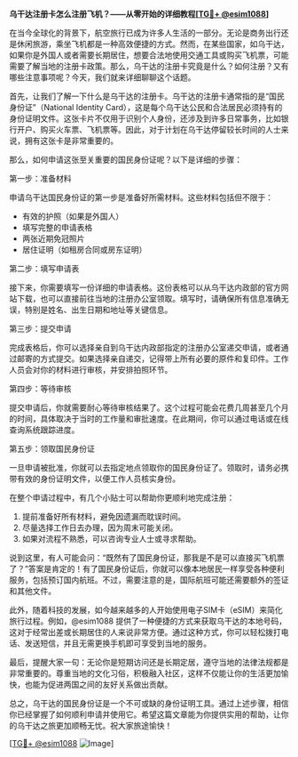 **乌干达注册卡怎么注册飞机？——从零开始的详细教程[[TG💪+ @esim1088](https://t.me/s/esim1088)]**

在当今全球化的背景下，航空旅行已成为许多人生活的一部分。无论是商务出行还是休闲旅游，乘坐飞机都是一种高效便捷的方式。然而，在某些国家，如乌干达，如果你是外国人或者需要长期居住，想要合法地使用交通工具或购买飞机票，可能需要了解当地的注册卡政策。那么，乌干达的注册卡究竟是什么？如何注册？又有哪些注意事项呢？今天，我们就来详细聊聊这个话题。

首先，让我们了解一下什么是乌干达的注册卡。乌干达的注册卡通常指的是“国民身份证”（National Identity Card），这是每个乌干达公民和合法居民必须持有的身份证明文件。这张卡片不仅用于识别个人身份，还涉及到许多日常事务，比如银行开户、购买火车票、飞机票等。因此，对于计划在乌干达停留较长时间的人士来说，拥有这张卡是非常重要的。

那么，如何申请这张至关重要的国民身份证呢？以下是详细的步骤：

第一步：准备材料

申请乌干达国民身份证的第一步是准备好所需材料。这些材料包括但不限于：
- 有效的护照（如果是外国人）
- 填写完整的申请表格
- 两张近期免冠照片
- 居住证明（如租房合同或房东证明）

第二步：填写申请表

接下来，你需要填写一份详细的申请表格。这份表格可以从乌干达内政部的官方网站下载，也可以直接前往当地的注册办公室领取。填写时，请确保所有信息准确无误，特别是姓名、出生日期和地址等关键信息。

第三步：提交申请

完成表格后，你可以选择亲自到乌干达内政部指定的注册办公室递交申请，或者通过邮寄的方式提交。如果选择亲自递交，记得带上所有必要的原件和复印件。工作人员会对你的材料进行审核，并安排拍照环节。

第四步：等待审核

提交申请后，你就需要耐心等待审核结果了。这个过程可能会花费几周甚至几个月的时间，具体取决于当时的工作量和审批速度。在此期间，你可以通过电话或在线查询系统跟踪进度。

第五步：领取国民身份证

一旦申请被批准，你就可以去指定地点领取你的国民身份证了。领取时，请务必携带有效的身份证明文件，以便工作人员核实身份。

在整个申请过程中，有几个小贴士可以帮助你更顺利地完成注册：

1. 提前准备好所有材料，避免因遗漏而耽误时间。
2. 尽量选择工作日去办理，因为周末可能关闭。
3. 如果对流程不熟悉，可以咨询专业人士或寻求帮助。

说到这里，有人可能会问：“既然有了国民身份证，那我是不是可以直接买飞机票了？”答案是肯定的！有了国民身份证后，你就可以像本地居民一样享受各种便利服务，包括预订国内航班。不过，需要注意的是，国际航班可能还需要额外的签证和其他文件。

此外，随着科技的发展，如今越来越多的人开始使用电子SIM卡（eSIM）来简化旅行过程。例如，@esim1088 提供了一种便捷的方式来获取乌干达的本地号码，这对于经常出差或长期居住的人来说非常方便。通过这种方式，你可以轻松拨打电话、发送短信，并且无需更换手机即可享受到当地的服务。

最后，提醒大家一句：无论你是短期访问还是长期定居，遵守当地的法律法规都是非常重要的。尊重当地的文化习俗，积极融入社区，这样不仅能让你的生活更加愉快，也能为促进两国之间的友好关系做出贡献。

总之，乌干达的国民身份证是一个不可或缺的身份证明工具。通过上述步骤，相信你已经掌握了如何顺利申请并使用它。希望这篇文章能为你提供实用的帮助，让你的乌干达之旅更加顺畅无忧。祝大家旅途愉快！

[[TG💪+ @esim1088](https://t.me/s/esim1088) ![Image](https://i.postimg.cc/4NQfJmqS/Snipaste-2025-05-13-00-14-12.png)]